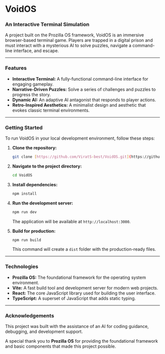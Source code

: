 # VoidOS

### An Interactive Terminal Simulation

A project built on the Prozilla OS framework, VoidOS is an immersive browser-based terminal game. Players are trapped in a digital prison and must interact with a mysterious AI to solve puzzles, navigate a command-line interface, and escape.

---

### Features

* **Interactive Terminal:** A fully-functional command-line interface for engaging gameplay.
* **Narrative-Driven Puzzles:** Solve a series of challenges and puzzles to progress the story.
* **Dynamic AI:** An adaptive AI antagonist that responds to player actions.
* **Retro-Inspired Aesthetics:** A minimalist design and aesthetic that evokes classic terminal environments.

---

### Getting Started

To run VoidOS in your local development environment, follow these steps:

1.  **Clone the repository:**
    ```bash
    git clone [https://github.com/ViratS-best/VoidOS.git](https://github.com/ViratS-best/VoidOS.git)
    ```

2.  **Navigate to the project directory:**
    ```bash
    cd VoidOS
    ```

3.  **Install dependencies:**
    ```bash
    npm install
    ```

4.  **Run the development server:**
    ```bash
    npm run dev
    ```

    The application will be available at `http://localhost:3000`.

5.  **Build for production:**
    ```bash
    npm run build
    ```

    This command will create a `dist` folder with the production-ready files.

---

### Technologies

* **Prozilla OS:** The foundational framework for the operating system environment.
* **Vite:** A fast build tool and development server for modern web projects.
* **React:** The core JavaScript library used for building the user interface.
* **TypeScript:** A superset of JavaScript that adds static typing.

---

### Acknowledgements

This project was built with the assistance of an AI for coding guidance, debugging, and development support.

A special thank you to **Prozilla OS** for providing the foundational framework and basic components that made this project possible.
